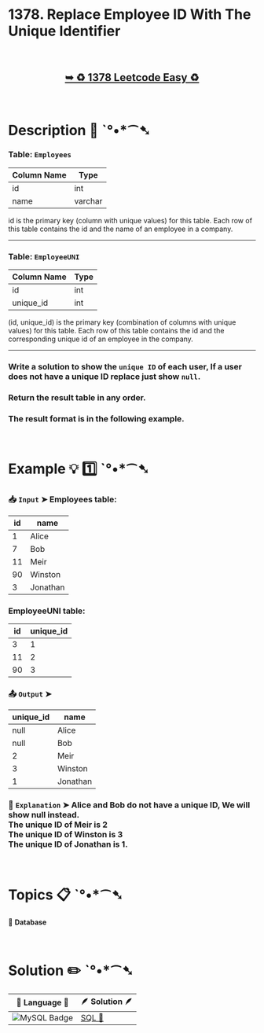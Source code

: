 # 1378. Replace Employee ID With The Unique Identifier

</br>

<h2 align="center"> 

<a href="https://leetcode.com/problems/replace-employee-id-with-the-unique-identifier/description/?envType=study-plan-v2&envId=top-sql-50"><strong>➥ ♻️ 1378 Leetcode Easy ♻️ </strong></a>
</h2>

</br>

# Description 📜 ˋ°•*⁀➷

### Table: `Employees`


| Column Name   | Type    |
|---------------|---------|
| id            | int     |
| name          | varchar |

id is the primary key (column with unique values) for this table.
Each row of this table contains the id and the name of an employee in a company.

---

### Table: `EmployeeUNI`


| Column Name   | Type    |
|---------------|---------|
| id            | int     |
| unique_id     | int     |

(id, unique_id) is the primary key (combination of columns with unique values) for this table.
Each row of this table contains the id and the corresponding unique id of an employee in the company.

---

### Write a solution to show the `unique ID` of each user, If a user does not have a unique ID replace just show `null`.

### Return the result table in any order.

### The result format is in the following example.

</br>

# Example 💡 1️⃣ ˋ°•*⁀➷

  ### 📥 `Input`  ➤ Employees table:

| id | name     |
| -- | -------- |
| 1  | Alice    |
| 7  | Bob      |
| 11 | Meir     |
| 90 | Winston  |
| 3  | Jonathan |

### EmployeeUNI table:

| id | unique_id |
| -- | --------- |
| 3  | 1         |
| 11 | 2         |
| 90 | 3         |

  ### 📤 `Output`  ➤

| unique_id | name     |
| --------- | -------- |
| null      | Alice    |
| null      | Bob      |
| 2         | Meir     |
| 3         | Winston  |
| 1         | Jonathan |

  ### 🔦 `Explanation`  ➤ Alice and Bob do not have a unique ID, We will show null instead.</br> The unique ID of Meir is 2</br> The unique ID of Winston is 3</br> The unique ID of Jonathan is 1.

</br>

# Topics 📋 ˋ°•*⁀➷

🔸 **Database**  </br>

</br>

# Solution ✏️ ˋ°•*⁀➷

| 📒 Language 📒  | 🪶 Solution 🪶 |
| ------------- | ------------- |
|  ![MySQL Badge](https://img.shields.io/badge/MySQL-4479A1?logo=mysql&logoColor=fff&style=for-the-badge)  | [SQL 🕍]() |